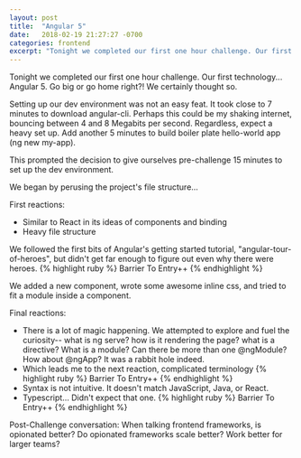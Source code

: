 ```yaml
---
layout: post
title:  "Angular 5"
date:   2018-02-19 21:27:27 -0700
categories: frontend
excerpt: "Tonight we completed our first one hour challenge. Our first technology... Angular 5. Go big or go home right?! We certainly thought so."
---
```


Tonight we completed our first one hour challenge. Our first technology... Angular 5. Go big or go home right?! We certainly thought so.

Setting up our dev environment was not an easy feat. It took close to 7 minutes to download angular-cli. Perhaps this could be my shaking internet, bouncing between 4 and 8 Megabits per second. Regardless, expect a heavy set up. Add another 5 minutes to build boiler plate hello-world app (ng new my-app).

This prompted the decision to give ourselves pre-challenge 15 minutes to set up the dev environment.

We began by perusing the project's file structure...

First reactions:
- Similar to React in its ideas of components and binding
- Heavy file structure

We followed the first bits of Angular's getting started tutorial, "angular-tour-of-heroes", but didn't get far enough to  figure out even why there were heroes.
{% highlight ruby %}
  Barrier To Entry++
{% endhighlight %}

We added a new component, wrote some awesome inline css, and tried to fit a module inside a component.

Final reactions:
- There is a lot of magic happening. We attempted to explore and fuel the curiosity-- what is ng serve? how is it rendering the page? what is a directive? What is a module? Can there be more than one @ngModule? How about @ngApp? It was a rabbit hole indeed.
- Which leads me to the next reaction, complicated terminology
{% highlight ruby %}
  Barrier To Entry++
{% endhighlight %}
- Syntax is not intuitive. It doesn't match JavaScript, Java, or React.
- Typescript... Didn't expect that one.
{% highlight ruby %}
  Barrier To Entry++
{% endhighlight %}

Post-Challenge conversation:
When talking frontend frameworks, is opionated better? Do opionated frameworks scale better? Work better for larger teams?
